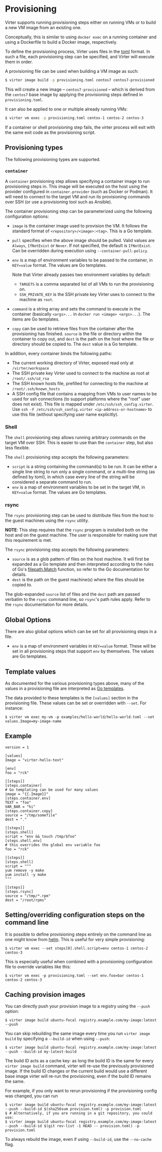 # Provisioning
Virter supports running provisioning steps either on running VMs or to build a new VM image from an existing one.

Conceptually, this is similar to using `docker exec` on a running container and using a Dockerfile to build a Docker image, respectively.

To define the provisioning process, Virter uses files in the [toml](https://github.com/toml-lang/toml) format. In such a file, each provisioning step can be specified, and Virter will execute them in order.

A provisioning file can be used when building a VM image as such:
```sh
$ virter image build -p provisioning.toml centos7 centos7-provisioned
```
This will create a new image – `centos7-provisioned` – which is derived from the `centos7` base image by applying the provisioning steps defined in `provisioning.toml`.

It can also be applied to one or multiple already running VMs:
```sh
$ virter vm exec -p provisioning.toml centos-1 centos-2 centos-3
```

If a container or shell provisioning step fails, the virter process will exit with the same exit code as the provisioning script.

## Provisioning types

The following provisioning types are supported.

### `container`
A `container` provisioning step allows specifying a container image to run provisioning steps in.
This image will be executed on the host using the provider configured in `container.provider` (such as Docker or Podman).
It will need to connect to the target VM and run its provisioning commands over SSH (or use a provisioning tool such as Ansible).

The container provisioning step can be parameterized using the following configuration options:
* `image` is the container image used to provision the VM. It follows the standard format of `<repository>/<image>:<tag>`. This is a Go template.
* `pull` specifies when the above image should be pulled. Valid values are `Always`, `IfNotExist` or `Never`. If not specified, the default is `IfNotExist`. Can be overridden during execution using `--container-pull-policy`.
* `env` is a map of environment variables to be passed to the container, in `KEY=value` format. The values are Go templates.

  Note that Virter already passes two environment variables by default:
  * `TARGETS` is a comma separated list of all VMs to run the provisioning on.
  * `SSH_PRIVATE_KEY` is the SSH private key Virter uses to connect to the machine as `root`.

* `command` is a string array and sets the command to execute in the container (basically `<args>...` in `docker run <image> <args>...`). The items are Go templates.
* `copy` can be used to retrieve files from the container after the provisioning has finished. `source` is the file or directory within the container to copy out, and `dest` is the path on the host where the file or directory should be copied to. The `dest` value is a Go template.

In addition, every container binds the following paths:
* The current working directory of Virter, exposed read only at `/virter/workspace`
* The SSH private key Virter used to connect to the machine as root at `/root/.ssh/id_rsa`
* The SSH known hosts file, prefilled for connecting to the machine at `/root/.ssh/known_hosts`
* A SSH config file that contains a mapping from VMs to user names to be used for ssh connections (to support platforms where the "root" user does not exist). This file is mapped under `/etc/ssh/ssh_config.virter`. Use `ssh -F /etc/ssh/ssh_config.virter <ip-address-or-hostname>` to use this file (without specifying user name explicitly).

### Shell
The `shell` provisioning step allows running arbitrary commands on the target VM over SSH. This is easier to use than the `container` step, but also less flexible.

The `shell` provisioning step accepts the following parameters:
* `script` is a string containing the command(s) to be run.
  It can be either a single line string to run only a single command, or a multi-line string (as defined by toml), in which case every line of the string will be considered a separate command to run.
* `env` is a map of environment variables to be set in the target VM, in `KEY=value` format. The values are Go templates.

### rsync

The `rsync` provisioning step can be used to distribute files from the host to the guest machines using the `rsync` utility.

**NOTE**: This step requires that the `rsync` program is installed both on the host and on the guest machine. The user is responsible for making sure that this requirement is met.

The `rsync` provisioning step accepts the following parameters:
* `source` is as a glob pattern of files on the host machine.
  It will first be expanded as a Go template and
  then interpreted according to the rules of Go's [filepath.Match](https://golang.org/pkg/path/filepath/#Match)
  function, so refer to the Go documentation for details.
* `dest` is the path on the guest machine(s) where the files should be copied to.

The glob-expanded `source` list of files and the `dest` path are passed verbatim to the `rsync` command line, so `rsync`'s path rules apply. Refer to the `rsync` documentation for more details.

## Global Options

There are also global options which can be set for all provisioning steps in a file.

* `env` is a map of environment variables in `KEY=value` format. These will be set in all provisioning steps that support `env` by themselves. The values are Go templates.

## Template values

As documented for the various provisioning types above, many of the values in a provisioning file are interpreted as
[Go templates](https://golang.org/pkg/text/template/).

The data provided to these templates is the `[values]` section in the provisioning file. These values can be set or overridden with `--set`. For instance:
```
$ virter vm exec my-vm -p examples/hello-world/hello-world.toml --set values.Image=my-image-name
```

## Example
```
version = 1

[values]
Image = "virter-hello-text"

[env]
foo = "rck"

[[steps]]
[steps.container]
# Go templating can be used for many values
image = "{{.Image}}"
[steps.container.env]
TEXT = "foo"
VAR_BAR = "hi"
[steps.container.copy]
source = "/tmp/somefile"
dest = "."

[[steps]]
[steps.shell]
script = "env && touch /tmp/$foo"
[steps.shell.env]
# this overrides the global env variable foo
foo = "rck"

[[steps]]
[steps.shell]
script = """
yum remove -y make
yum install -y make
"""

[[steps]]
[steps.rsync]
source = "/tmp/*.rpm"
dest = "/root/rpms"
```

## Setting/overriding configuration steps on the command line

It is possible to define provisioning steps entirely on the command line as one
might know from [helm](https://helm.sh). This is useful for very simple
provisioning:

```shell
$ virter vm exec --set steps[0].shell.script=env centos-1 centos-2 centos-3
```

This is especially useful when combined with a provisioning configuration file to override variables like this:

```shell
$ virter vm exec -p provisioning.toml --set env.foo=bar centos-1 centos-2 centos-3
```

## Caching provision images

You can directly push your provision image to a registry using the `--push` option:

```
$ virter image build ubuntu-focal registry.example.com/my-image:latest --push
```

You can skip rebuilding the same image every time you run `virter image build` by specifying a `--build-id` when using
`--push`:

```
$ virter image build ubuntu-focal registry.example.com/my-image:latest --push --build-id my-latest-build
```

The build ID acts as a cache key: as long the build ID is the same for every `virter image build` command, virter
will re-use the previously provisioned image. If the build ID changes or the current build would use a different
base image virter will re-run the provisioning, even if the build ID remains the same.

For example, if you only want to rerun provisioning if the provisioning config was changed, you can run
```
$ virter image build ubuntu-focal registry.example.com/my-image:latest --push --build-id $(sha256sum provision.toml) -p provision.toml
$ # Alternatively, if you are running in a git repository, you could use:
$ virter image build ubuntu-focal registry.example.com/my-image:latest --push --build-id $(git rev-list -1 HEAD -- provision.toml) -p provision.toml
```

To always rebuild the image, even if using `--build-id`, use the `--no-cache` flag.
